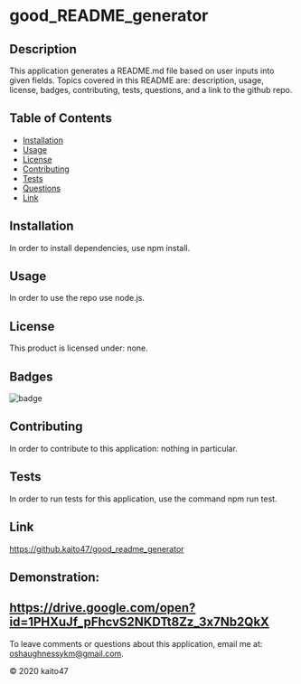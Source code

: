 
# good_README_generator
    
## Description 

This application generates a README.md file based on user inputs into given fields. Topics covered in this README are: description, usage, license, badges, contributing, tests, questions, and a link to the github repo.

## Table of Contents
* [Installation](#installation)
* [Usage](#usage)
* [License](#license)
* [Contributing](#contributing)
* [Tests](#tests)
* [Questions](#email)
* [Link](#link)

## Installation 

In order to install dependencies, use npm install.
    
## Usage

In order to use the repo use node.js.

## License

This product is licensed under: none.

## Badges

![badge](https://img.shields.io/badge/dependencies-inquirer-yellowgreen)

## Contributing

In order to contribute to this application: nothing in particular.

## Tests

In order to run tests for this application, use the command npm run test.

## Link

https://github.kaito47/good_readme_generator

## Demonstration:

https://drive.google.com/open?id=1PHXuJf_pFhcvS2NKDTt8Zz_3x7Nb2QkX
----
To leave comments or questions about this application, email me at: oshaughnessykm@gmail.com.

© 2020 kaito47
